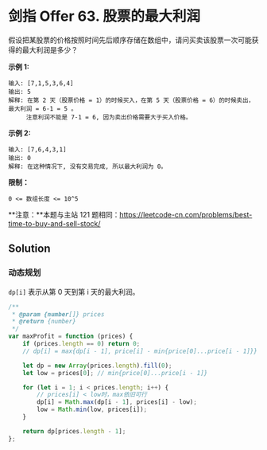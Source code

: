 # 剑指 Offer 63. 股票的最大利润

假设把某股票的价格按照时间先后顺序存储在数组中，请问买卖该股票一次可能获得的最大利润是多少？

**示例 1:**

```
输入: [7,1,5,3,6,4]
输出: 5
解释: 在第 2 天（股票价格 = 1）的时候买入，在第 5 天（股票价格 = 6）的时候卖出，最大利润 = 6-1 = 5 。
     注意利润不能是 7-1 = 6, 因为卖出价格需要大于买入价格。
```

**示例 2:**

```
输入: [7,6,4,3,1]
输出: 0
解释: 在这种情况下, 没有交易完成, 所以最大利润为 0。
```

**限制：**

```
0 <= 数组长度 <= 10^5
```

**注意：**本题与主站 121 题相同：https://leetcode-cn.com/problems/best-time-to-buy-and-sell-stock/

## Solution

### 动态规划

`dp[i]` 表示从第 0 天到第 i 天的最大利润。

```javascript
/**
 * @param {number[]} prices
 * @return {number}
 */
var maxProfit = function (prices) {
    if (prices.length == 0) return 0;
    // dp[i] = max{dp[i - 1], price[i] - min{price[0]...price[i - 1]}}

    let dp = new Array(prices.length).fill(0);
    let low = prices[0]; // min{price[0]...price[i - 1]}

    for (let i = 1; i < prices.length; i++) {
        // prices[i] < low时，max依旧可行
        dp[i] = Math.max(dp[i - 1], prices[i] - low);
        low = Math.min(low, prices[i]);
    }

    return dp[prices.length - 1];
};
```
